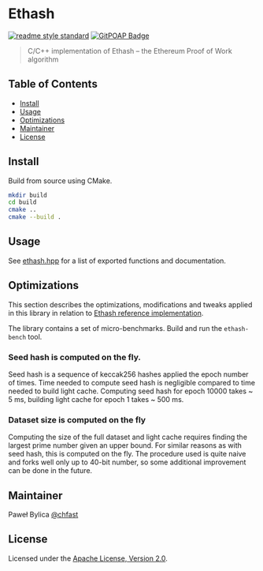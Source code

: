 # Ethash

[![readme style standard](https://img.shields.io/badge/readme%20style-standard-brightgreen.svg?style=flat-square)](https://github.com/RichardLitt/standard-readme)
[![GitPOAP Badge](https://public-api.gitpoap.io/v1/repo/chfast/ethash/badge)](https://www.gitpoap.io/gh/chfast/ethash)

> C/C++ implementation of Ethash – the Ethereum Proof of Work algorithm


## Table of Contents

- [Install](#install)
- [Usage](#usage)
- [Optimizations](#optimizations)
- [Maintainer](#maintainer)
- [License](#license)


## Install

Build from source using CMake.

```sh
mkdir build
cd build
cmake ..
cmake --build .
```

## Usage

See [ethash.hpp] for a list of exported functions and documentation.


## Optimizations

This section describes the optimizations, modifications and tweaks applied
in this library in relation to [Ethash reference implementation].

The library contains a set of micro-benchmarks. Build and run the `ethash-bench`
tool.

### Seed hash is computed on the fly.

Seed hash is a sequence of keccak256 hashes applied the epoch number of times.
Time needed to compute seed hash is negligible compared to time needed to build
light cache. Computing seed hash for epoch 10000 takes ~ 5 ms, building light
cache for epoch 1 takes ~ 500 ms.

### Dataset size is computed on the fly

Computing the size of the full dataset and light cache requires finding the largest
prime number given an upper bound. For similar reasons as with seed hash, this
is computed on the fly. The procedure used is quite naive and forks well only
up to 40-bit number, so some additional improvement can be done in the future.


## Maintainer

Paweł Bylica [@chfast]

## License

Licensed under the [Apache License, Version 2.0].


[@chfast]: https://github.com/chfast
[Apache License, Version 2.0]: LICENSE
[ethash.hpp]: include/ethash/ethash.hpp
[Ethash reference implementation]: https://github.com/ethereum/wiki/wiki/Ethash
